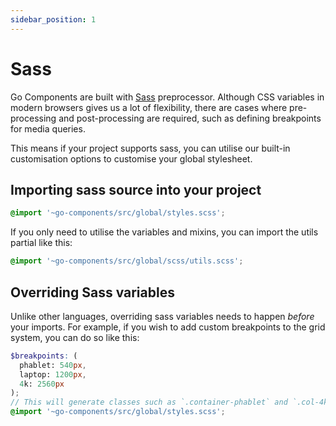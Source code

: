 ```yaml
---
sidebar_position: 1
---
```


# Sass 

Go Components are built with [Sass](https://sass-lang.com/) preprocessor. Although CSS variables in modern browsers gives us a lot of flexibility, there are cases where pre-processing and post-processing are required, such as defining breakpoints for media queries. 

This means if your project supports sass, you can utilise our built-in customisation options to customise your global stylesheet.

## Importing sass source into your project

```scss
@import '~go-components/src/global/styles.scss';
```

If you only need to utilise the variables and mixins, you can import the utils partial like this:

```scss
@import '~go-components/src/global/scss/utils.scss';
```


## Overriding Sass variables

Unlike other languages, overriding sass variables needs to happen *before* your imports. For example, if you wish to add custom breakpoints to the grid system, you can do so like this:

```scss
$breakpoints: (
  phablet: 540px,
  laptop: 1200px,
  4k: 2560px
);
// This will generate classes such as `.container-phablet` and `.col-4k-1` to `.col-4k-12`
@import '~go-components/src/global/styles.scss';
```
